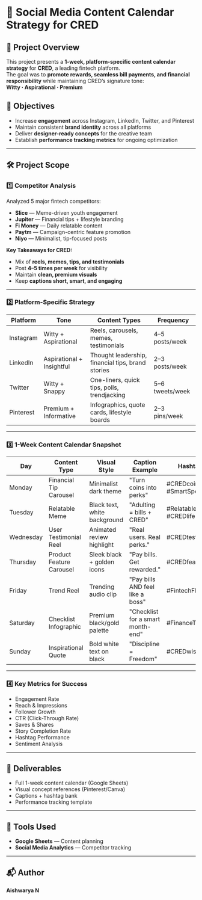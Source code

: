 # 📱 Social Media Content Calendar Strategy for CRED

## 📌 Project Overview
This project presents a **1-week, platform-specific content calendar strategy** for **CRED**, a leading fintech platform.  
The goal was to **promote rewards, seamless bill payments, and financial responsibility** while maintaining CRED’s signature tone:  
**Witty · Aspirational · Premium**

## 🎯 Objectives
- Increase **engagement** across Instagram, LinkedIn, Twitter, and Pinterest
- Maintain consistent **brand identity** across all platforms
- Deliver **designer-ready concepts** for the creative team
- Establish **performance tracking metrics** for ongoing optimization

---

## 🛠 Project Scope

### 1️⃣ Competitor Analysis
Analyzed 5 major fintech competitors:
- **Slice** — Meme-driven youth engagement  
- **Jupiter** — Financial tips + lifestyle branding  
- **Fi Money** — Daily relatable content  
- **Paytm** — Campaign-centric feature promotion  
- **Niyo** — Minimalist, tip-focused posts  

**Key Takeaways for CRED:**
- Mix of **reels, memes, tips, and testimonials**
- Post **4–5 times per week** for visibility
- Maintain **clean, premium visuals**
- Keep **captions short, smart, and engaging**

---

### 2️⃣ Platform-Specific Strategy

| Platform   | Tone                  | Content Types                                        | Frequency         |
|------------|-----------------------|------------------------------------------------------|-------------------|
| Instagram  | Witty + Aspirational  | Reels, carousels, memes, testimonials                | 4–5 posts/week    |
| LinkedIn   | Aspirational + Insightful | Thought leadership, financial tips, brand stories    | 2–3 posts/week    |
| Twitter    | Witty + Snappy        | One-liners, quick tips, polls, trendjacking           | 5–6 tweets/week   |
| Pinterest  | Premium + Informative | Infographics, quote cards, lifestyle boards           | 2–3 pins/week     |

---

### 3️⃣ 1-Week Content Calendar Snapshot

| Day       | Content Type       | Visual Style                  | Caption Example                   | Hashtags |
|-----------|-------------------|--------------------------------|------------------------------------|----------|
| Monday    | Financial Tip Carousel | Minimalist dark theme          | "Turn coins into perks"            | #CREDcoins #SmartSpending |
| Tuesday   | Relatable Meme     | Black text, white background  | "Adulting = bills + CRED"          | #Relatable #CREDlife |
| Wednesday | User Testimonial Reel | Animated review highlight     | "Real users. Real perks."          | #CREDtestimonial |
| Thursday  | Product Feature Carousel | Sleek black + golden icons | "Pay bills. Get rewarded."         | #CREDfeatures |
| Friday    | Trend Reel         | Trending audio clip            | "Pay bills AND feel like a boss"   | #FintechFlex |
| Saturday  | Checklist Infographic | Premium black/gold palette   | "Checklist for a smart month-end"  | #FinanceTips |
| Sunday    | Inspirational Quote | Bold white text on black       | "Discipline = Freedom"             | #CREDwisdom |

---

### 4️⃣ Key Metrics for Success
- Engagement Rate  
- Reach & Impressions  
- Follower Growth  
- CTR (Click-Through Rate)  
- Saves & Shares  
- Story Completion Rate  
- Hashtag Performance  
- Sentiment Analysis  

---

## 📂 Deliverables
- Full 1-week content calendar (Google Sheets)
- Visual concept references (Pinterest/Canva)
- Captions + hashtag bank
- Performance tracking template

---

## 🧰 Tools Used
- **Google Sheets** — Content planning  
- **Social Media Analytics** — Competitor tracking

---

## 📬 Author
**Aishwarya N**  
